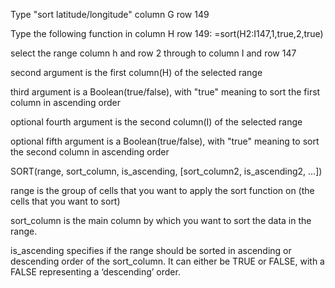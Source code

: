 

Type "sort latitude/longitude" column G row 149

Type the following function in column H row 149:
=sort(H2:I147,1,true,2,true)

select the range column h and row 2 through to column I and row 147

second argument is the first column(H) of the selected range

third argument is a Boolean(true/false), with "true" meaning to sort the first column in ascending order

optional fourth argument is the second column(I) of the selected range

optional fifth argument is a Boolean(true/false), with "true" meaning to sort the second column in ascending order




SORT(range, sort_column, is_ascending, [sort_column2, is_ascending2, …])


range is the group of cells that you want to apply the sort function on (the cells that you want to sort)

sort_column is the main column by which you want to sort the data in the range.

is_ascending specifies if the range should be sorted in ascending or descending order of the sort_column. It can either be TRUE or FALSE, with a FALSE representing a ‘descending’ order.

